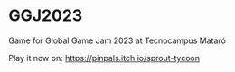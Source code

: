 # GGJ2023
Game for Global Game Jam 2023 at Tecnocampus Mataró

Play it now on: https://pinpals.itch.io/sprout-tycoon
